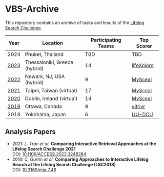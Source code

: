 # VBS-Archive
This repository contains an archive of tasks and tesults of the [Lifelog Search Challenge](http://lifelogsearch.org/lsc/).

| Year 	| Location   								|  Participating Teams 	| Top Scorer       											|
|------	|-------------------------------------------|----------------------	|-----------------------------------------------------------|
| 2024  		| Phuket, Thailand  				|  TBD 					| TBD 														|
| [2023](2023)  | Thessaloniki, Greece (hybrid)		|  14 					| [lifeXplore](https://doi.org/10.1145/3592573.3593105) 	|
| [2022](2022) 	| Newark, NJ, USA (hybrid) 			|  9  					| [MySceal](https://doi.org/10.1145/3512729.3533012)  		|
| [2021](2021) 	| Taipei, Taiwan (virtual) 			|  17 					| [MySceal](https://doi.org/10.1145/3463948.3469064)   		|
| [2020](2020) 	| Dublin, Ireland (virtual)  		|  14  					| [MySceal](https://doi.org/10.1145/3379172.3391719)  		|
| [2019](2019)	| Ottawa, Canada 					|  9  					| [vitrivr](https://doi.org/10.1145/3326460.3329160) 		|
| 2018 			| Yokohama, Japan   				|  6 					| [UU-DCU](https://doi.org/10.1145/3210539.3210544) 		|


## Analysis Papers

- 2021: *L. Tran et al.* **Comparing Interactive Retrieval Approaches at the Lifelog Search Challenge 2021** <br> DOI: [10.1109/ACCESS.2023.3248284](https://doi.org/10.1109/ACCESS.2023.3248284)
- 2018: *C. Gurrin et al.* **Comparing Approaches to Interactive Lifelog Search at the Lifelog Search Challenge (LSC2018)** <br> DOI: [10.3169/mta.7.46](https://doi.org/10.3169/mta.7.46)


